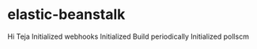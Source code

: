 # elastic-beanstalk
Hi Teja
Initialized webhooks
Initialized Build periodically
Initialized pollscm

